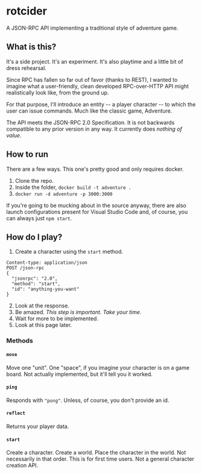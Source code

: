 # rotcider
A JSON-RPC API implementing a traditional style of adventure game.

## What is this?
It's a side project. It's an experiment. It's also playtime and a little bit of dress rehearsal.

Since RPC has fallen so far out of favor (thanks to REST), I wanted to imagine what a user-friendly, clean developed RPC-over-HTTP API might realistically look like, from the ground up.

For that purpose, I'll introduce an entity -- a player character -- to which the user can issue commands. Much like the classic game, Adventure.

The API meets the JSON-RPC 2.0 Specification. It is not backwards compatible to any prior version in any way. It currently does _nothing of value_.

## How to run
There are a few ways. This one's pretty good and only requires docker.
1. Clone the repo.
10. Inside the folder, `docker build -t adventure .`
20. `docker run -d adventure -p 3000:3000`

If you're going to be mucking about in the source anyway, there are also launch configurations present for Visual Studio Code and, of course, you can always just `npm start`.

## How do I play?
1. Create a character using the `start` method.
```
Content-type: application/json
POST /json-rpc
{
  "jsonrpc": "2.0",
  "method": "start",
  "id": "anything-you-want"
}
```
2. Look at the response.
4. Be amazed. _This step is important. Take your time._
5. Wait for more to be implemented.
8. Look at this page later.

### Methods

#### `move`
Move one "unit". One "space", if you imagine your character is on a game board. Not actually implemented, but it'll tell you it worked.

#### `ping`
Responds with `"pong"`. Unless, of course, you don't provide an id.

#### `reflect`
Returns your player data.

#### `start`
Create a character. Create a world. Place the character in the world. Not necessarily in that order. This is for first time users. Not a general character creation API.